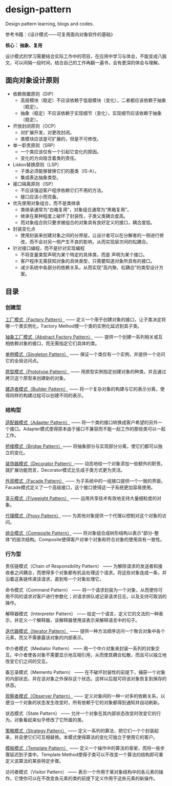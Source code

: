 # design-pattern
Design pattern learning, blogs and codes.

参考书籍：《设计模式——可复用面向对象软件的基础》

**核心： 抽象、复用**

设计模式的学习需要结合实际工作中的项目，在应用中学习与体会，不能变成八股文，可以间隔一段时间，结合自己的工作再翻一遍书，会有更深的体会与理解。

## 面向对象设计原则

- 依赖倒置原则（DIP）
    - 高层模块（稳定）不应该依赖于低层模块（变化），二者都应该依赖于抽象（稳定）。
    - 抽象（稳定）不应该依赖于实现细节（变化），实现细节应该依赖于抽象（稳定）。
- 开放封闭原则（OCP）
    - 对扩展开发，对更改封闭。
    - 类模块应该是可扩展的，但是不可修改。
- 单一职责原则（SRP）
    - 一个类应该仅有一个引起它变化的原因。
    - 变化的方向隐含着类的责任。
- Liskov替换原则（LSP）
    - 子类必须能够替换它们的基类（IS-A）。
    - 集成表达抽象类型。
- 接口隔离原则（ISP）
    - 不应该强迫客户程序依赖它们不用的方法。
    - 接口应该小而完备。
- 优先使用对象组合，而不是类继承
    - 类继承通常为“白箱复用”，对象组合通常为“黑箱复用”。
    - 继承在某种程度上破坏了封装性，子类父类耦合度高。
    - 而对象组合则只要求被组合的对象具有良好定义的接口，耦合度低。
- 封装变化点
    - 使用封装来创建对象之间的分界层，让设计者可以在分解者的一侧进行修改，而不会对另一侧产生不良的影响，从而实现层次间的松耦合。
- 针对接口编程，而不是针对实现编程
    - 不将变量类型声明为某个特定的具体类，而是 声明为某个接口。
    - 客户程序无需获知对象的具体类型，只需要知道对象所具有的接口。
    - 减少系统中各部分的依赖关系，从而实现“高内聚、松耦合”的类型设计方案。   



## 目录
### 创建型
[工厂模式（Factory Pattern）](./FactoryPattern/工厂模式.md) —— 定义一个用于创建对象的接口，让子类决定将哪一个类实例化，Factory Method使一个类的实例化延迟到其子类。

[抽象工厂模式（Abstract Factory Pattern）](./AbstractFactoryPattern/抽象工厂模式.md) —— 提供一个创建一系列相关或互相依赖对象的接口，而无需指定它们具体的类。

[单例模式（Singleton Pattern）](./SingletonPattern/单例模式.md) —— 保证一个类仅有一个实例，并提供一个访问它的全局访问点。

[原型模式（Prototype Pattern）](./PrototypePattern/原型模式.md) —— 用原型实例指定创建对象的种类，并且通过拷贝这个原型来创建新的对象。

[建造者模式（Builder Pattern）](./BuilderPattern/建造者模式.md) —— 将一个复杂对象的构建与它的表示分离，使得同样的构建过程可以创建不同的表示。
### 结构型
[适配器模式（Adapter Pattern）](./AdapterPattern/adapter-pattern.md) —— 将一个类的接口转换成客户希望的另外一个接口。Adapter模式使得原本由于接口不兼容而不能一起工作的那些类可以一起工作。

[桥接模式（Bridge Pattern）](./BridgePattern/桥接模式.md)—— 将抽象部分与实现部分分离，使它们都可以独立的变化。

[装饰器模式（Decorator Pattern）](./DecoratorPattern/装饰器模式.md)—— 动态地给一个对象添加一些额外的职责。就扩展功能而言，Decorator模式比生成子类方式更为灵活。

[外观模式（Facade Pattern）](./FacadePattern/facade-pattern.md) —— 为子系统中的一组接口提供一个一致的界面，Facade模式定义了一个高级接口，这个接口使得这一子系统更加容易使用。

[享元模式（Flyweight Pattern）](./FlyweightPattern/flyweight-pattern.md) —— 运用共享技术有效地支持大量细粒度的对象。

[代理模式（Proxy Pattern）](./ProxyPattern/代理模式.md) —— 为其他对象提供一个代理以控制对这个对象的访问。

[组合模式（Composite Pattern）](./CompositePattern/组合模式.md) —— 将对象组合成树形结构以表示“部分-整体”的层次结构。Composite使得客户对单个对象和符合对象的使用具有一致性。
### 行为型
责任链模式（Chain of Responsibility Pattern） —— 为解除请求的发送者和接收者之间耦合，而使得多个对象都有机会处理这个请求。将这些对象连成一条，并沿着这条链传递该请求，直到有一个对象处理它。

命令模式（Command Pattern） —— 将一个请求封装为一个对象，从而使你可用不同的请求对客户进行参数化；对请求排队或记录请求日志，以及支持可取消的操作。

解释器模式（Interpreter Pattern） —— 给定一个语言，定义它的文法的一种表示，并定义一个解释器，该解释器使用该表示来解释语言中的句子。

[迭代器模式（Iterator Pattern）](./IteratorPattern/迭代器模式.md) —— 提供一种方法顺序访问一个聚合对象中各个元素，而又不需暴露该对象的内部表示。

中介者模式（Mediator Pattern） —— 用一个中介对象来封装一系列的对象交互。中介者使各对象不需要显示地互相引用，从而使其耦合松散，而且可以独立地改变它们之间的交互。

备忘录模式（Memento Pattern） —— 在不破坏封装性的前提下，捕获一个对象的内部状态，并在该对象之外保存这个状态。这样以后就可将该对象恢复到保存的状态。

[观察者模式（Observer Pattern）](./ObserverPattern/观察者模式.md) —— 定义对象间的一种一对多的依赖关系，以便当一个对象的状态发生改变时，所有依赖于它的对象都得到通知并自动刷新。

状态模式（State Pattern） —— 允许一个对象在其内部状态改变时改变它的行为。对象看起来似乎修改了它所属的类。

[策略模式（Strategy Pattern）](./StrategyPattern/策略模式.md) —— 定义一系列的算法，把它们一个个封装起来，并且使它们可互相替换。本模式使得算法的变化可独立于使用它的客户。

[模板模式（Template Pattern）](./TemplatePattern/模板模式.md) —— 定义一个操作中的算法的骨架，而将一些步骤延迟到子类中。Template Method使得子类可以不改变一个算法的结构即可重定义该算法的某些特定步骤。

访问者模式（Visitor Pattern） —— 表示一个作用于某对象结构中的各元素的操作。它使你可以在不改变各元素的类的前提下定义作用于这些元素的新操作。
